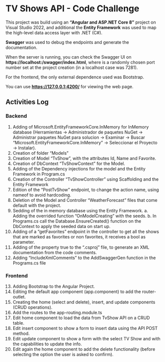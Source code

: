 # TV Shows API - Code Challenge

This project was build using an **“Angular and ASP.NET Core 8”** project on Visual Studio 2022, and additional the **Entity Framework** was used to map the high-level data access layer with .NET (C#).

**Swagger** was used to debug the endpoints and generate the documentation.

When the server is running, you can check the Swagger UI on **https://localhost:<port>/swagger/index.html**, where <port> is a randomly chosen port number set at the project creation (in a localhost case was 7281).

For the frontend, the only external dependence used was Bootstrap.

You can use **https://127.0.0.1:4200/** for viewing the web page.

## Activities Log
### Backend
1.	Adding of Microsoft.EntityFrameworkCore.InMemory for InMemory database (Herramientas -> Administrador de paquetes NuGet -> Administrar paquetes NuGet para solucion -> Examinar -> Buscar “Microsoft.EntityFrameworkCore.InMemory” -> Seleccionar el Proyecto -> Instalar). 
2.	Creation of folder “Models”
3.	Creation of Model “TvShow”, with the attributes Id, Name and Favorite. 
4.	Creation of DbContext “TvShowContext” for the Model.
5.	Adding of the Dependency injections for the model and the Entity Framework in Program.cs
6.	Creation of the Controller “TvShowController” using Scaffolding and the Entity Framework
7.	Edition of the “PostTvShow” endpoint, to change the action name, using nameof to avoid hardcoding.
8.	Deletion of the Model and Controller “WeatherForecast” files that come default with the project. 
9.	Sedding of the in memory database using the Entity Framework.
  a.	Adding the overrided function “OnModelCreating” with the seeds.
  b.	In Programs.cs call the Database.EnsureCreated() function on the DbContext to apply the seeded data on start up.
10.	Adding of a “getFavorites” endpoint in the controller to get all the shows that are marked as favorites or non favorites, it receives a bool as parameter.
11.	Adding of the property <GenerateDocumentationFile>true</GenerateDocumentationFile> 
to the “.csproj” file, to generate an XML documentation from the code comments.
12.	Adding “IncludeXmlComments” to the AddSwaggerGen function in the Programs.cs file

### Frontend

13.	Adding Bootstrap to the Angular Project.
14.	Editing the default app component (app.component) to add the router-outlet.
15.	Creating the home (select and delete), insert, and update components (CRUD operations).
16.	Add the routes to the app-routing.module.ts
17.	Edit home component to load the data from TvShow API on a CRUD table.
18.	Edit insert component to show a form to insert data using the API POST method.
19.	Edit update component to show a form with the select TV Show and with the capabilities to update the info.
20.	Edit again the home component to add the delete functionality (before selecting the option the user is asked to confirm).

